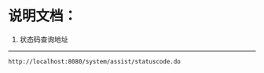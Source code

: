 说明文档：
==================================================================

1) 状态码查询地址
---------------
    http://localhost:8080/system/assist/statuscode.do